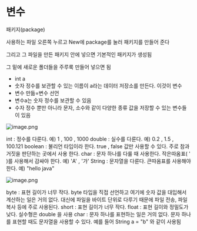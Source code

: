 # 변수

패키지(package)

사용하는 파일 오른쪽 누르고 New에 package를 눌러 패키지를 만들어 준다

그리고 그 파일을 만든 패키지 안에 넣으면 기본적인 패키지가 생성됨

그 밑에 새로운 폴더들을 주루룩 만들어 넣으면 됨

- int a
- 숫자 정수를 보관할 수 있는 이름이 a라는 데이터 저장소를 만든다. 이것이 변수
- 변수 만듦=변수 선언
- 변수a는 숫자 정수를 보관할 수 있음
- 수자 정수 뿐만 아니라 문자, 소수와 같이 다양한 종류 값을 저장할 수 있는 변수들이 있음

![image.png](image.png)

int : 정수를 다룬다. 예) 1 , 100 , 1000
double : 실수를 다룬다. 예) 0.2 , 1.5 , 100.121
boolean : 불리언 타입이라 한다. true , false 값만 사용할 수 있다. 주로 참과 거짓을 판단하는 곳에서 사용
한다.
char : 문자 하나를 다룰 때 사용한다. 작은따옴표( ' )를 사용해서 감싸야 한다. 예) 'A' , '가'
String : 문자열을 다룬다. 큰따옴표를 사용해야 한다. 예) "hello java"

![image.png](image%201.png)

byte : 표현 길이가 너무 작다. 
byte 타입을 직접 선언하고 여기에 숫자 값을 대입해서 계산하는 일은 거의 없다.
대신에 파일을 바이트 단위로 다루기 때문에 파일 전송, 파일 복사 등에 주로 사용된다.
short : 표현 길이가 너무 작다. 
float : 표현 길이와 정밀도가 낮다. 실수형은 double 을 사용
char : 문자 하나를 표현하는 일은 거의 없다. 문자 하나를 표현할 때도 문자열을 사용할 수 있다.
예를 들어 String a = "b" 와 같이 사용됨